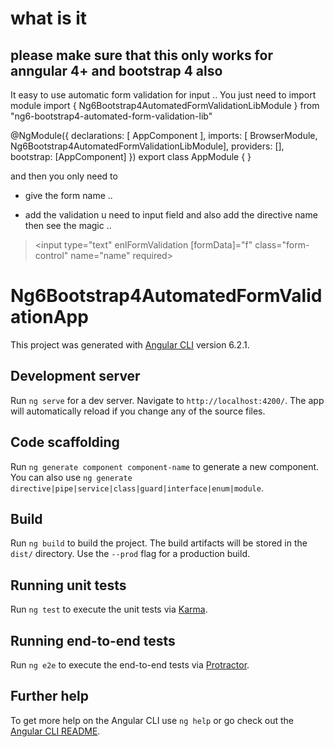 # what is it 
## please make sure that this only works for anngular 4+ and bootstrap 4 also
It easy to use automatic form validation for input ..
You just need to import module
import { Ng6Bootstrap4AutomatedFormValidationLibModule } from "ng6-bootstrap4-automated-form-validation-lib"

@NgModule({
  declarations: [
    AppComponent
  ],
  imports: [
    BrowserModule,
    Ng6Bootstrap4AutomatedFormValidationLibModule],
  providers: [],
  bootstrap: [AppComponent]
})
export class AppModule { }

and then you only need to 
* give the form name .. 
> <form #f="ngForm" (ngSubmit)="save()" name="addFacForm" class="needs-validation">
* add the validation u need to input field and also add the directive name then see the magic .. 

> <input type="text" enlFormValidation [formData]="f" class="form-control" name="name"  required>


# Ng6Bootstrap4AutomatedFormValidationApp

This project was generated with [Angular CLI](https://github.com/angular/angular-cli) version 6.2.1.

## Development server

Run `ng serve` for a dev server. Navigate to `http://localhost:4200/`. The app will automatically reload if you change any of the source files.

## Code scaffolding

Run `ng generate component component-name` to generate a new component. You can also use `ng generate directive|pipe|service|class|guard|interface|enum|module`.

## Build

Run `ng build` to build the project. The build artifacts will be stored in the `dist/` directory. Use the `--prod` flag for a production build.

## Running unit tests

Run `ng test` to execute the unit tests via [Karma](https://karma-runner.github.io).

## Running end-to-end tests

Run `ng e2e` to execute the end-to-end tests via [Protractor](http://www.protractortest.org/).

## Further help

To get more help on the Angular CLI use `ng help` or go check out the [Angular CLI README](https://github.com/angular/angular-cli/blob/master/README.md).
